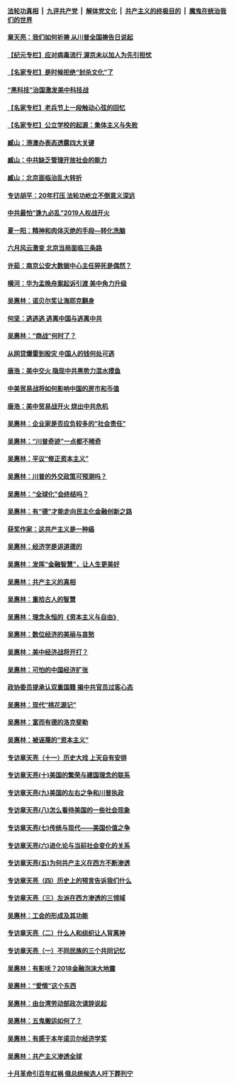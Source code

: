 ####  [法轮功真相](../../../../basic/blob/master/README.md?t=07081502) &nbsp;|&nbsp; [九评共产党](../../../../9ping.md/blob/master/README.md?t=07081502) &nbsp;|&nbsp; [解体党文化](../../../../jtdwh.md/blob/master/README.md?t=07081502)  &nbsp;|&nbsp; [共产主义的终极目的](../../../../gczydzjmd.md/blob/master/README.md?t=07081502) &nbsp;|&nbsp; [魔鬼在统治我们的世界](../../../../mgztzwmdsj.md/blob/master/README.md?t=07081502) 

#### [章天亮：我们如何祈祷 从川普全国祷告日说起](../pages/nsc423/n11944627.md?t=07081502) 

#### [【纪元专栏】应对病毒流行 渥京未以加人为先引担忧](../pages/nsc423/n11875714.md?t=07081502) 

#### [【名家专栏】是时候拒绝“封杀文化”了](../pages/nsc423/n11814093.md?t=07081502) 

#### [“黑科技”治国激发美中科技战](../pages/nsc423/n11638056.md?t=07081502) 

#### [【名家专栏】老兵节上一段触动心弦的回忆](../pages/nsc423/n11646016.md?t=07081502) 

#### [【名家专栏】公立学校的起源：集体主义与失败](../pages/nsc423/n11601833.md?t=07081502) 

#### [臧山：港澳办表态透露四大关键](../pages/nsc423/n11421628.md?t=07081502) 

#### [臧山：中共缺乏管理开放社会的能力](../pages/nsc423/n11407457.md?t=07081502) 

#### [臧山：北京面临治乱大转折](../pages/nsc423/n11406895.md?t=07081502) 

#### [专访胡平：20年打压 法轮功屹立不倒意义深远](../pages/nsc423/n11398800.md?t=07081502) 

#### [中共最怕“逢九必乱”2019人权战开火](../pages/nsc423/n11385248.md?t=07081502) 

#### [夏一阳：精神和肉体灭绝的手段—转化洗脑](../pages/nsc423/n11368250.md?t=07081502) 

#### [六月风云激变 北京当局面临三条路](../pages/nsc423/n11313668.md?t=07081502) 

#### [许茹：南京公安大数据中心主任猝死是偶然？](../pages/nsc423/n11064744.md?t=07081502) 

#### [横河：华为孟晚舟案起诉引渡 美中角力升级](../pages/nsc423/n11027230.md?t=07081502) 

#### [吴惠林：诺贝尔奖让海耶克翻身](../pages/nsc423/n10890049.md?t=07081502) 

#### [何坚：逃逃逃 逃离中国与逃离中共](../pages/nsc423/n10592891.md?t=07081502) 

#### [吴惠林：“商战”何时了？](../pages/nsc423/n10573558.md?t=07081502) 

#### [从网贷爆雷到股灾 中国人的钱何处可逃](../pages/nsc423/n10572800.md?t=07081502) 

#### [唐浩：美中交火 隐现中共黑势力混水摸鱼](../pages/nsc423/n10544040.md?t=07081502) 

#### [中美贸易战将如何影响中国的房市和币值](../pages/nsc423/n10543697.md?t=07081502) 

#### [唐浩：美中贸易战开火 烧出中共危机](../pages/nsc423/n10540126.md?t=07081502) 

#### [吴惠林：企业家是否应负较多的“社会责任”](../pages/nsc423/n10535022.md?t=07081502) 

#### [吴惠林：“川普奇迹”一点都不稀奇](../pages/nsc423/n10512808.md?t=07081502) 

#### [吴惠林：平议“修正资本主义”](../pages/nsc423/n10495724.md?t=07081502) 

#### [吴惠林：川普的外交政策可预测吗？](../pages/nsc423/n10462387.md?t=07081502) 

#### [吴惠林：“全球化”会终结吗？](../pages/nsc423/n10452838.md?t=07081502) 

#### [吴惠林：有“德”才能走向民主化金融创新之路](../pages/nsc423/n10432292.md?t=07081502) 

#### [获奖作家：这共产主义是一种癌](../pages/nsc423/n10431541.md?t=07081502) 

#### [吴惠林：经济学是讲道德的](../pages/nsc423/n10398014.md?t=07081502) 

#### [吴惠林：发挥“金融智慧”，让人生更美好](../pages/nsc423/n10375019.md?t=07081502) 

#### [吴惠林：共产主义的真相](../pages/nsc423/n10351394.md?t=07081502) 

#### [吴惠林：重拾古人的智慧](../pages/nsc423/n10337691.md?t=07081502) 

#### [吴惠林：理念永恒的《资本主义与自由》](../pages/nsc423/n10316274.md?t=07081502) 

#### [吴惠林：数位经济的美丽与哀愁](../pages/nsc423/n10292946.md?t=07081502) 

#### [吴惠林：美中经济战将开打？](../pages/nsc423/n10258825.md?t=07081502) 

#### [吴惠林：可怕的中国经济扩张](../pages/nsc423/n10219147.md?t=07081502) 

#### [政协委员提承认双重国籍 揭中共官员过客心态](../pages/nsc423/n10208809.md?t=07081502) 

#### [吴惠林：现代“桃花源记”](../pages/nsc423/n10185234.md?t=07081502) 

#### [吴惠林：富而有德的洛克斐勒](../pages/nsc423/n10142264.md?t=07081502) 

#### [吴惠林：被诬蔑的“资本主义”](../pages/nsc423/n10124816.md?t=07081502) 

#### [专访章天亮（十一）历史大戏 上天自有安排](../pages/nsc423/n10094905.md?t=07081502) 

#### [专访章天亮(十)美国的繁荣与建国理念的联系](../pages/nsc423/n10094899.md?t=07081502) 

#### [专访章天亮(九)美国的左右之争和川普执政](../pages/nsc423/n10094889.md?t=07081502) 

#### [专访章天亮(八)怎么看待美国的一些社会现象](../pages/nsc423/n10094857.md?t=07081502) 

#### [专访章天亮(七)传统与现代——美国价值之争](../pages/nsc423/n10093140.md?t=07081502) 

#### [专访章天亮(六)进化论与当前社会变化的关系](../pages/nsc423/n10092036.md?t=07081502) 

#### [专访章天亮(五)为何共产主义在西方不断渗透](../pages/nsc423/n10083620.md?t=07081502) 

#### [专访章天亮（四）历史上的预言告诉我们什么](../pages/nsc423/n10083606.md?t=07081502) 

#### [专访章天亮（三）左派在西方渗透的三领域](../pages/nsc423/n10081115.md?t=07081502) 

#### [吴惠林：工会的形成及其功能](../pages/nsc423/n10080633.md?t=07081502) 

#### [专访章天亮（二）什么人和组织让人背离神](../pages/nsc423/n10076637.md?t=07081502) 

#### [专访章天亮（一）不同民族的三个共同记忆](../pages/nsc423/n10074188.md?t=07081502) 

#### [吴惠林：有影呒？2018金融泡沫大地震](../pages/nsc423/n10040534.md?t=07081502) 

#### [吴惠林：“爱情”这个东西](../pages/nsc423/n10019423.md?t=07081502) 

#### [吴惠林：由台湾劳动部政次请辞说起](../pages/nsc423/n9979679.md?t=07081502) 

#### [吴惠林：五鬼搬运如何了？](../pages/nsc423/n9925338.md?t=07081502) 

#### [吴惠林：有感于本年诺贝尔经济学奖](../pages/nsc423/n9871883.md?t=07081502) 

#### [吴惠林：共产主义渗透全球](../pages/nsc423/n9812748.md?t=07081502) 

#### [十月革命引百年红祸 俄总统候选人吁下葬列宁](../pages/nsc423/n9810182.md?t=07081502) 

